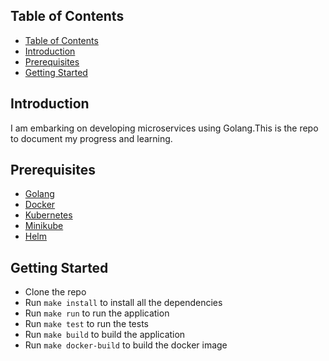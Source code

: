 <!-- I am embarking on developing microservices using Golang.This is the repo to document my progress and learning. -->

## Table of Contents
- [Table of Contents](#table-of-contents)
- [Introduction](#introduction)
- [Prerequisites](#prerequisites)
- [Getting Started](#getting-started)

## Introduction
<!-- Introduce the project. -->
I am embarking on developing microservices using Golang.This is the repo to document my progress and learning.

## Prerequisites
<!-- What things you need to install the software and how to install them. -->
- [Golang](https://golang.org/)
- [Docker](https://www.docker.com/)
- [Kubernetes](https://kubernetes.io/)
- [Minikube](https://minikube.sigs.k8s.io/docs/)
- [Helm](https://helm.sh/)

## Getting Started
<!-- How to get started with the project. -->
- Clone the repo
- Run `make install` to install all the dependencies
- Run `make run` to run the application
- Run `make test` to run the tests
- Run `make build` to build the application
- Run `make docker-build` to build the docker image

